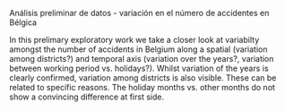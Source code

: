 Análisis preliminar de datos - variación en el número de accidentes en Bélgica

In this prelimary exploratory work we take a closer look at variabilty amongst the number of accidents in Belgium along a spatial (variation among districts?) and temporal axis (variation over the years?, variation between working period vs. holidays?). Whilst variation of the years is clearly confirmed, variation among districts is also visible. These can be related to specific reasons. The holiday months vs. other months do not show a convincing difference at first side.
